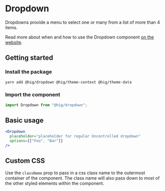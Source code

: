 # Dropdown

Dropdowns provide a menu to select one or many from a list of more than 4 items.

Read more about when and how to use the Dropdown component [on the website](https://hig.autodesk.com/web/components/form-elements).

## Getting started

### Install the package

```bash
yarn add @hig/dropdown @hig/theme-context @hig/theme-data
```

### Import the component

```js
import Dropdown from "@hig/dropdown";
```

## Basic usage

```jsx
<Dropdown
  placeholder="placeholder for regular Uncontrolled dropdown"
  options={["Foo", "Bar"]}
/>
```

## Custom CSS

Use the `className` prop to pass in a css class name to the outermost container of the component. The class name will also pass down to most of the other styled elements within the component.
